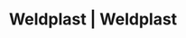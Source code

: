 ---
Filename: "eshop-products-variant244"
Link: "file:/Users/vinayakpatel/Downloads/www.weldplast.cz/eshop_products_compare/add/eshop-products-variant244"
product_name: "null"
product_id: "null"
title: "Weldplast | Weldplast"
product_desc: ""
product_specs: ""
product_downloads: ""
href: ""
p_desc_2: ""
accessories: ""
similar_products: ""
---